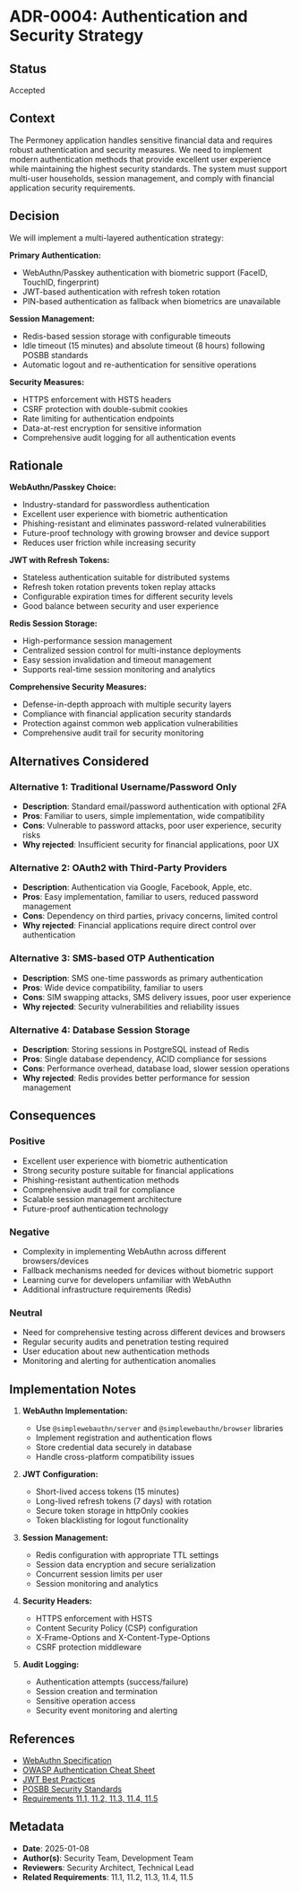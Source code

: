 # ADR-0004: Authentication and Security Strategy

## Status

Accepted

## Context

The Permoney application handles sensitive financial data and requires robust authentication and
security measures. We need to implement modern authentication methods that provide excellent user
experience while maintaining the highest security standards. The system must support multi-user
households, session management, and comply with financial application security requirements.

## Decision

We will implement a multi-layered authentication strategy:

**Primary Authentication:**

- WebAuthn/Passkey authentication with biometric support (FaceID, TouchID, fingerprint)
- JWT-based authentication with refresh token rotation
- PIN-based authentication as fallback when biometrics are unavailable

**Session Management:**

- Redis-based session storage with configurable timeouts
- Idle timeout (15 minutes) and absolute timeout (8 hours) following POSBB standards
- Automatic logout and re-authentication for sensitive operations

**Security Measures:**

- HTTPS enforcement with HSTS headers
- CSRF protection with double-submit cookies
- Rate limiting for authentication endpoints
- Data-at-rest encryption for sensitive information
- Comprehensive audit logging for all authentication events

## Rationale

**WebAuthn/Passkey Choice:**

- Industry-standard for passwordless authentication
- Excellent user experience with biometric authentication
- Phishing-resistant and eliminates password-related vulnerabilities
- Future-proof technology with growing browser and device support
- Reduces user friction while increasing security

**JWT with Refresh Tokens:**

- Stateless authentication suitable for distributed systems
- Refresh token rotation prevents token replay attacks
- Configurable expiration times for different security levels
- Good balance between security and user experience

**Redis Session Storage:**

- High-performance session management
- Centralized session control for multi-instance deployments
- Easy session invalidation and timeout management
- Supports real-time session monitoring and analytics

**Comprehensive Security Measures:**

- Defense-in-depth approach with multiple security layers
- Compliance with financial application security standards
- Protection against common web application vulnerabilities
- Comprehensive audit trail for security monitoring

## Alternatives Considered

### Alternative 1: Traditional Username/Password Only

- **Description**: Standard email/password authentication with optional 2FA
- **Pros**: Familiar to users, simple implementation, wide compatibility
- **Cons**: Vulnerable to password attacks, poor user experience, security risks
- **Why rejected**: Insufficient security for financial applications, poor UX

### Alternative 2: OAuth2 with Third-Party Providers

- **Description**: Authentication via Google, Facebook, Apple, etc.
- **Pros**: Easy implementation, familiar to users, reduced password management
- **Cons**: Dependency on third parties, privacy concerns, limited control
- **Why rejected**: Financial applications require direct control over authentication

### Alternative 3: SMS-based OTP Authentication

- **Description**: SMS one-time passwords as primary authentication
- **Pros**: Wide device compatibility, familiar to users
- **Cons**: SIM swapping attacks, SMS delivery issues, poor user experience
- **Why rejected**: Security vulnerabilities and reliability issues

### Alternative 4: Database Session Storage

- **Description**: Storing sessions in PostgreSQL instead of Redis
- **Pros**: Single database dependency, ACID compliance for sessions
- **Cons**: Performance overhead, database load, slower session operations
- **Why rejected**: Redis provides better performance for session management

## Consequences

### Positive

- Excellent user experience with biometric authentication
- Strong security posture suitable for financial applications
- Phishing-resistant authentication methods
- Comprehensive audit trail for compliance
- Scalable session management architecture
- Future-proof authentication technology

### Negative

- Complexity in implementing WebAuthn across different browsers/devices
- Fallback mechanisms needed for devices without biometric support
- Learning curve for developers unfamiliar with WebAuthn
- Additional infrastructure requirements (Redis)

### Neutral

- Need for comprehensive testing across different devices and browsers
- Regular security audits and penetration testing required
- User education about new authentication methods
- Monitoring and alerting for authentication anomalies

## Implementation Notes

1. **WebAuthn Implementation:**
   - Use `@simplewebauthn/server` and `@simplewebauthn/browser` libraries
   - Implement registration and authentication flows
   - Store credential data securely in database
   - Handle cross-platform compatibility issues

2. **JWT Configuration:**
   - Short-lived access tokens (15 minutes)
   - Long-lived refresh tokens (7 days) with rotation
   - Secure token storage in httpOnly cookies
   - Token blacklisting for logout functionality

3. **Session Management:**
   - Redis configuration with appropriate TTL settings
   - Session data encryption and secure serialization
   - Concurrent session limits per user
   - Session monitoring and analytics

4. **Security Headers:**
   - HTTPS enforcement with HSTS
   - Content Security Policy (CSP) configuration
   - X-Frame-Options and X-Content-Type-Options
   - CSRF protection middleware

5. **Audit Logging:**
   - Authentication attempts (success/failure)
   - Session creation and termination
   - Sensitive operation access
   - Security event monitoring and alerting

## References

- [WebAuthn Specification](https://www.w3.org/TR/webauthn-2/)
- [OWASP Authentication Cheat Sheet](https://cheatsheetseries.owasp.org/cheatsheets/Authentication_Cheat_Sheet.html)
- [JWT Best Practices](https://datatracker.ietf.org/doc/html/draft-ietf-oauth-jwt-bcp)
- [POSBB Security Standards](https://www.bi.go.id/)
- [Requirements 11.1, 11.2, 11.3, 11.4, 11.5](../specs/permoney-enterprise-redesign/requirements.md)

## Metadata

- **Date**: 2025-01-08
- **Author(s)**: Security Team, Development Team
- **Reviewers**: Security Architect, Technical Lead
- **Related Requirements**: 11.1, 11.2, 11.3, 11.4, 11.5
